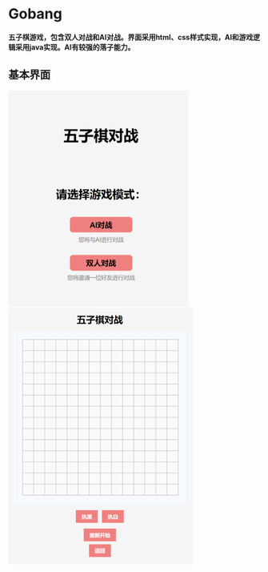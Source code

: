 # Gobang
**五子棋游戏，包含双人对战和AI对战。界面采用html、css样式实现，AI和游戏逻辑采用java实现。AI有较强的落子能力。**

## 基本界面

<img src="example/intro.png" alt="intro" title="intro page" style="zoom:50%;" />

<img src="example/board.png" alt="board" title="board page" style="zoom:50%;" />